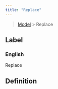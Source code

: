 ```yaml
---
title: "Replace"
---
```


> [Model](../../) > Replace

## Label

### English
Replace


## Definition



    
